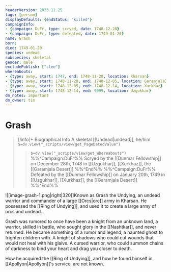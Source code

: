 ```yaml
---
headerVersion: 2023.11.25
tags: [person]
displayDefaults: {endStatus: "killed"}
campaignInfo:
- {campaign: DuFr, type: scryed, date: 1748-12-28}
- {campaign: DuFr, type: defeated, date: 1749-01-20}
name: Grash
born:
died: 1749-01-20
species: undead
subspecies: skeletal
gender: male
excludePublish: ["clee"]
whereabouts:
- {type: away, start: 1747, end: 1748-11-28, location: Kharsan}
- {type: away, start: 1748-11-28, end: 1748-12-05, location: Garamjala}
- {type: away, start: 1748-12-05, end: 1748-12-14, location: Xurkhaz}
- {type: away, start: 1748-12-14, end: 9999, location: Uzgukhar}
dm_notes: important
dm_owner: tim
---
```

# Grash
>[!info]+ Biographical Info
> A skeletal [[Undead|undead]], he/him
> `$=dv.view("_scripts/view/get_PageDatedValue")`
>> `$=dv.view("_scripts/view/get_Whereabouts")`
>> %%^Campaign:DuFr%% Scryed by the [[Dunmar Fellowship]] on December 28th, 1748 in [[Uzgukhar]], [[Xurkhaz]], the [[Garamjala Desert]] %%^End%%
>> %%^Campaign:DuFr%% Defeated by the [[Dunmar Fellowship]] on January 20th, 1749 in [[Uzgukhar]], [[Xurkhaz]], the [[Garamjala Desert]] %%^End%%

![[image-grash-1.png|right|320]]Known as Grash the Undying, an undead warrior and commander of a large [[Orcs|orc]] army in Kharsan. He possessed the [[Ring of Undying]], and used it to create a large army of orcs and undead. 

Grash was rumored to once have been a knight from an unknown land, a warrior, skilled in battle, who sought glory in the [[Nashtkar]], and never returned. He became something of a rumor and legend, a haunted ghost to frighten children with. A knight of shadows who could cut wounds that would not heal with his glaive. A cursed warrior, who could summon chains of darkness to bind your heart and drag you closer to death. 

How he acquired the [[Ring of Undying]], and how he found himself in [[Apollyon|Apollyon]]'s service, are not known.